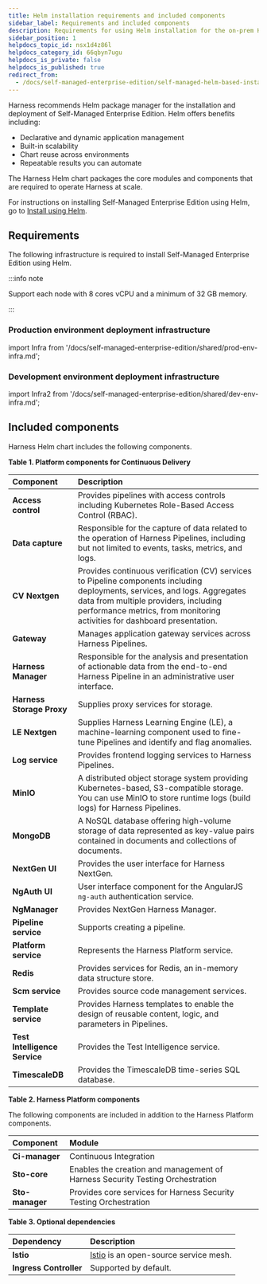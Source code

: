 ```yaml
---
title: Helm installation requirements and included components
sidebar_label: Requirements and included components
description: Requirements for using Helm installation for the on-prem Harness Self-Managed Enterprise Edition.
sidebar_position: 1
helpdocs_topic_id: nsx1d4z86l
helpdocs_category_id: 66qbyn7ugu
helpdocs_is_private: false
helpdocs_is_published: true
redirect_from:
  - /docs/self-managed-enterprise-edition/self-managed-helm-based-install/harness-helm-chart/
---
```


Harness recommends Helm package manager for the installation and deployment of Self-Managed Enterprise Edition. Helm offers benefits including:

* Declarative and dynamic application management
* Built-in scalability
* Chart reuse across environments
* Repeatable results you can automate

The Harness Helm chart packages the core modules and components that are required to operate Harness at scale.

For instructions on installing Self-Managed Enterprise Edition using Helm, go to [Install using Helm](/docs/self-managed-enterprise-edition/install/install-using-helm).

## Requirements

The following infrastructure is required to install Self-Managed Enterprise Edition using Helm.

:::info note

Support each node with 8 cores vCPU and a minimum of 32 GB memory.

:::

### Production environment deployment infrastructure

import Infra from '/docs/self-managed-enterprise-edition/shared/prod-env-infra.md';

<Infra />

### Development environment deployment infrastructure

import Infra2 from '/docs/self-managed-enterprise-edition/shared/dev-env-infra.md';

<Infra2 />

## Included components

Harness Helm chart includes the following components.

**Table 1. Platform components for Continuous Delivery**

| **Component** | **Description** |
| :-- | :-- |
| **Access control** | Provides pipelines with access controls including Kubernetes Role-Based Access Control (RBAC). |
| **Data capture** | Responsible for the capture of data related to the operation of Harness Pipelines, including but not limited to events, tasks, metrics, and logs. |
| **CV Nextgen** | Provides continuous verification (CV) services to Pipeline components including deployments, services, and logs. Aggregates data from multiple providers, including performance metrics, from monitoring activities for dashboard presentation. |
| **Gateway** | Manages application gateway services across Harness Pipelines. |
| **Harness Manager** | Responsible for the analysis and presentation of actionable data from the end-to-end Harness Pipeline in an administrative user interface. |
| **Harness Storage Proxy** | Supplies proxy services for storage. |
| **LE Nextgen** | Supplies Harness Learning Engine (LE), a machine-learning component used to fine-tune Pipelines and identify and flag anomalies. |
| **Log service** | Provides frontend logging services to Harness Pipelines. |
| **MinIO** | A distributed object storage system providing Kubernetes-based, S3-compatible storage. You can use MinIO to store runtime logs (build logs) for Harness Pipelines. |
| **MongoDB** | A NoSQL database offering high-volume storage of data represented as key-value pairs contained in documents and collections of documents. |
| **NextGen UI** | Provides the user interface for Harness NextGen. |
| **NgAuth UI** | User interface component for the AngularJS `ng-auth` authentication service. |
| **NgManager** | Provides NextGen Harness Manager. |
| **Pipeline service** | Supports creating a pipeline. |
| **Platform service** | Represents the Harness Platform service. |
| **Redis** | Provides services for Redis, an in-memory data structure store. |
| **Scm service** | Provides source code management services. |
| **Template service** | Provides Harness templates to enable the design of reusable content, logic, and parameters in Pipelines. |
| **Test Intelligence Service** | Provides the Test Intelligence service. |
| **TimescaleDB** | Provides the TimescaleDB time-series SQL database. |


**Table 2. Harness Platform components**

The following components are included in addition to the Harness Platform components.

| **Component** | **Module** |
| :-- | :-- |
| **Ci-manager** | Continuous Integration |
| **Sto-core** | Enables the creation and management of Harness Security Testing Orchestration |
| **Sto-manager** | Provides core services for Harness Security Testing Orchestration |

**Table 3. Optional dependencies**

| **Dependency** | **Description** |
| :-- | :-- |
| **Istio** | [Istio](https://istio.io/latest/about/service-mesh/) is an open-source service mesh. |
| **Ingress Controller** | Supported by default. |
